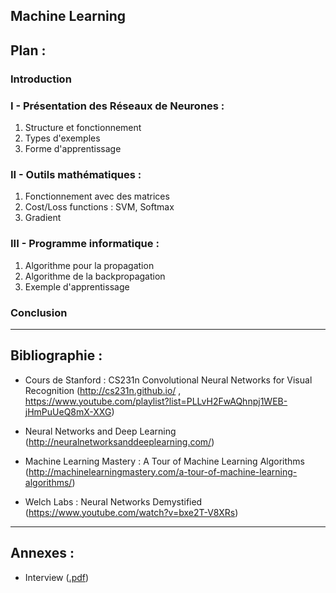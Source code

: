 ## Machine Learning

## Plan :

### Introduction

### I - Présentation des Réseaux de Neurones :

1. Structure et fonctionnement
2. Types d'exemples
3. Forme d'apprentissage

### II - Outils mathématiques :

1. Fonctionnement avec des matrices
2. Cost/Loss functions : SVM, Softmax
3. Gradient

### III - Programme informatique :

1. Algorithme pour la propagation
2. Algorithme de la backpropagation
3. Exemple d'apprentissage 

### Conclusion

---

## Bibliographie :

- Cours de Stanford : CS231n Convolutional Neural Networks for Visual Recognition
(http://cs231n.github.io/ , 
 https://www.youtube.com/playlist?list=PLLvH2FwAQhnpj1WEB-jHmPuUeQ8mX-XXG)

- Neural Networks and Deep Learning
(http://neuralnetworksanddeeplearning.com/)

- Machine Learning Mastery : A Tour of Machine Learning Algorithms
(http://machinelearningmastery.com/a-tour-of-machine-learning-algorithms/)

- Welch Labs : Neural Networks Demystified
(https://www.youtube.com/watch?v=bxe2T-V8XRs)

---

## Annexes :
- Interview ([.pdf](https://drive.google.com/open?id=0ByVoBueOuTdpU2MwZFNfeHhHVzA))


